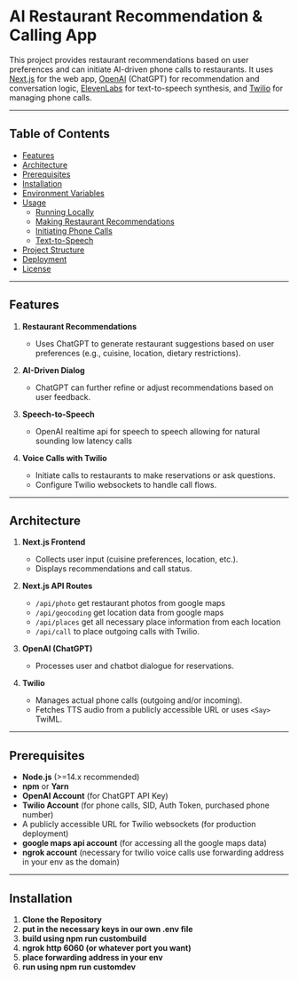 # AI Restaurant Recommendation & Calling App

This project provides restaurant recommendations based on user preferences and can initiate AI-driven phone calls to restaurants. It uses [Next.js](https://nextjs.org/) for the web app, [OpenAI](https://openai.com/) (ChatGPT) for recommendation and conversation logic, [ElevenLabs](https://beta.elevenlabs.io/) for text-to-speech synthesis, and [Twilio](https://www.twilio.com/) for managing phone calls.

---

## Table of Contents

- [Features](#features)
- [Architecture](#architecture)
- [Prerequisites](#prerequisites)
- [Installation](#installation)
- [Environment Variables](#environment-variables)
- [Usage](#usage)
  - [Running Locally](#running-locally)
  - [Making Restaurant Recommendations](#making-restaurant-recommendations)
  - [Initiating Phone Calls](#initiating-phone-calls)
  - [Text-to-Speech](#text-to-speech)
- [Project Structure](#project-structure)
- [Deployment](#deployment)
- [License](#license)

---

## Features

1. **Restaurant Recommendations**  
   - Uses ChatGPT to generate restaurant suggestions based on user preferences (e.g., cuisine, location, dietary restrictions).

2. **AI-Driven Dialog**  
   - ChatGPT can further refine or adjust recommendations based on user feedback.

3. **Speech-to-Speech**  
   - OpenAI realtime api for speech to speech allowing for natural sounding low latency calls

4. **Voice Calls with Twilio**  
   - Initiate calls to restaurants to make reservations or ask questions.  
   - Configure Twilio websockets to handle call flows.

---

## Architecture

1. **Next.js Frontend**  
   - Collects user input (cuisine preferences, location, etc.).  
   - Displays recommendations and call status.

2. **Next.js API Routes**  
   - `/api/photo` get restaurant photos from google maps
   - `/api/geocoding` get location data from google maps 
   - `/api/places` get all necessary place information from each location
   - `/api/call` to place outgoing calls with Twilio.  

3. **OpenAI (ChatGPT)**  
   - Processes user and chatbot dialogue for reservations.

5. **Twilio**  
   - Manages actual phone calls (outgoing and/or incoming).  
   - Fetches TTS audio from a publicly accessible URL or uses `<Say>` TwiML.

---

## Prerequisites

- **Node.js** (>=14.x recommended)
- **npm** or **Yarn**
- **OpenAI Account** (for ChatGPT API Key)
- **Twilio Account** (for phone calls, SID, Auth Token, purchased phone number)
- A publicly accessible URL for Twilio websockets (for production deployment)
- **google maps api account** (for accessing all the google maps data)
- **ngrok account** (necessary for twilio voice calls use forwarding address in your env as the domain)

---

## Installation

1. **Clone the Repository**  
2. **put in the necessary keys in our own .env file**
3. **build using npm run custombuild**
4. **ngrok http 6060 (or whatever port you want)**
5. **place forwarding address in your env**
6. **run using npm run customdev**
